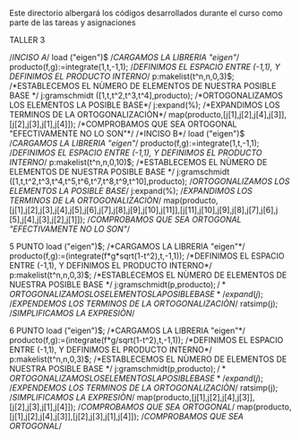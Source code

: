Este directorio albergará los códigos desarrollados durante el curso como parte de las tareas y asignaciones

TALLER 3

/*INCISO A*/
load ("eigen")$
/*CARGAMOS LA LIBRERIA "eigen"*/
producto(f,g):=integrate(1,t,-1,1);
/*DEFINIMOS EL ESPACIO ENTRE (-1,1), Y DEFINIMOS EL PRODUCTO INTERNO*/
p:makelist(t^n,n,0,3)$;
/*ESTABLECEMOS EL NÙMERO DE ELEMENTOS DE NUESTRA POSIBLE BASE */
j:gramschmidt ([1,t,t^2,t^3,t^4],producto);
/*ORTOGONALIZAMOS LOS ELEMENTOS LA POSIBLE BASE*/
j:expand(%);
/*EXPANDIMOS LOS TERMINOS DE LA ORTOGONALIZACIÒN*/
map(producto,[j[1],j[2],j[4],j[3]],[j[2],j[3],j[1],j[4]]);
/*COMPROBAMOS QUE SEA ORTOGONAL "EFECTIVAMENTE NO LO SON"*/
/*INCISO B*/
load ("eigen")$
/*CARGAMOS LA LIBRERIA "eigen"*/
producto(f,g):=integrate(1,t,-1,1);
/*DEFINIMOS EL ESPACIO ENTRE (-1,1), Y DEFINIMOS EL PRODUCTO INTERNO*/
p:makelist(t^n,n,0,10)$;
/*ESTABLECEMOS EL NÙMERO DE ELEMENTOS DE NUESTRA POSIBLE BASE */
j:gramschmidt ([1,t,t^2,t^3,t^4,t^5,t^6,t^7,t^8,t^9,t^10],producto);
/*ORTOGONALIZAMOS LOS ELEMENTOS LA POSIBLE BASE*/
j:expand(%);
/*EXPANDIMOS LOS TERMINOS DE LA ORTOGONALIZACIÒN*/
map(producto,[j[1],j[2],j[3],j[4],j[5],j[6],j[7],j[8],j[9],j[10],j[11]],[j[11],j[10],j[9],j[8],j[7],j[6],j
[5],j[4],j[3],j[2],j[1]]);
/*COMPROBAMOS QUE SEA ORTOGONAL "EFECTIVAMENTE NO LO SON"*/


5 PUNTO
load ("eigen")$;
/*CARGAMOS LA LIBRERIA "eigen"*/
producto(f,g):=(integrate(f*g*sqrt(1-t^2),t,-1,1));
/*DEFINIMOS EL ESPACIO ENTRE (-1,1), Y DEFINIMOS EL PRODUCTO INTERNO*/
p:makelist(t^n,n,0,3)$;
/*ESTABLECEMOS EL NÙMERO DE ELEMENTOS DE NUESTRA POSIBLE BASE */
j:gramschmidt(p,producto)$;
/*ORTOGONALIZAMOS LOS ELEMENTOS LA POSIBLE BASE*/
expand(j)$;
/*EXPENDEMOS LOS TERMINOS DE LA ORTOGONALIZACIÒN*/
ratsimp(j);
/*SIMPLIFICAMOS LA EXPRESIÒN*/


6 PUNTO
load ("eigen")$;
/*CARGAMOS LA LIBRERIA "eigen"*/
producto(f,g):=(integrate(f*g/sqrt(1-t^2),t,-1,1));
/*DEFINIMOS EL ESPACIO ENTRE (-1,1), Y DEFINIMOS EL PRODUCTO INTERNO*/
p:makelist(t^n,n,0,3)$;
/*ESTABLECEMOS EL NÙMERO DE ELEMENTOS DE NUESTRA POSIBLE BASE */
j:gramschmidt(p,producto)$;
/*ORTOGONALIZAMOS LOS ELEMENTOS LA POSIBLE BASE*/
expand(j)$;
/*EXPENDEMOS LOS TERMINOS DE LA ORTOGONALIZACIÒN*/
ratsimp(j);
/*SIMPLIFICAMOS LA EXPRESIÒN*/
map(producto,[j[1],j[2],j[4],j[3]],[j[2],j[3],j[1],j[4]]);
/*COMPROBAMOS QUE SEA ORTOGONAL*/
map(producto,[j[1],j[2],j[4],j[3]],[j[2],j[3],j[1],j[4]]);
/*COMPROBAMOS QUE SEA ORTOGONAL*/

